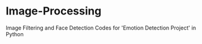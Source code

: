 # Image-Processing
Image Filtering and Face Detection Codes for 'Emotion Detection Project' in Python
